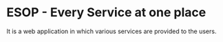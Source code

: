 # ESOP - Every Service at one place
It is a web application in which various services are provided to the users.
